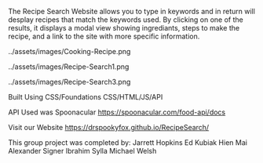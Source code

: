 The Recipe Search Website allows you to type in keywords and in return will desplay recipes that match the keywords used. By clicking on one of the results, it displays a modal view showing ingrediants, steps to make the recipe, and a link to the site with more specific information.

../assets/images/Cooking-Recipe.png

../assets/images/Recipe-Search1.png

../assets/images/Recipe-Search3.png

Built Using
CSS/Foundations CSS/HTML/JS/API

API Used was Spoonacular
https://spoonacular.com/food-api/docs

Visit our Website
https://drspookyfox.github.io/RecipeSearch/

This group project was completed by:
Jarrett Hopkins
Ed Kubiak
Hien Mai
Alexander Signer
Ibrahim Sylla
Michael Welsh